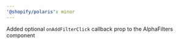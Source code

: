 ```yaml
---
'@shopify/polaris': minor
---
```


Added optional `onAddFilterClick` callback prop to the AlphaFilters component

